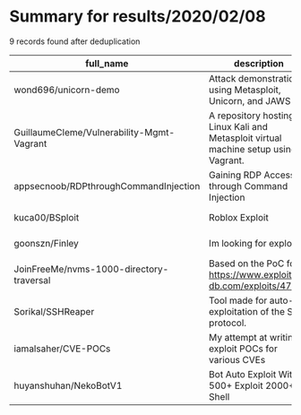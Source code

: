 
# Summary for results/2020/02/08
    
9 records found after deduplication

| full_name | description | html_url | matched_list | matched_count | pushed_at | size | stargazers_count | language | forks_count | vul_ids |
|-------------------------------------------|---------------------------------------------------------------------------------------|--------------------------------------------------------------|----------------------------------|-----------------|---------------------------|--------|--------------------|------------|---------------|-----------|
| wond696/unicorn-demo | Attack demonstration using Metasploit, Unicorn, and JAWS | https://github.com/wond696/unicorn-demo | ['metasploit module OR payload'] | 1 | 2020-02-08 22:22:45+00:00 | 91 | 0 | | 0 | [] |
| GuillaumeCleme/Vulnerability-Mgmt-Vagrant | A repository hosting a Linux Kali and Metasploit virtual machine setup using Vagrant. | https://github.com/GuillaumeCleme/Vulnerability-Mgmt-Vagrant | ['metasploit module OR payload'] | 1 | 2020-02-08 23:13:30+00:00 | 6 | 1 | Shell | 0 | [] |
| appsecnoob/RDPthroughCommandInjection | Gaining RDP Access through Command Injection | https://github.com/appsecnoob/RDPthroughCommandInjection | ['command injection'] | 1 | 2020-02-08 10:58:51+00:00 | 0 | 0 | nan | 0 | [] |
| kuca00/BSploit | Roblox Exploit | https://github.com/kuca00/BSploit | ['exploit'] | 1 | 2020-02-08 14:12:34+00:00 | 2831 | 0 | C# | 0 | [] |
| goonszn/Finley | Im looking for exploits | https://github.com/goonszn/Finley | ['exploit'] | 1 | 2020-02-08 16:02:01+00:00 | 0 | 0 | | 0 | [] |
| JoinFreeMe/nvms-1000-directory-traversal | Based on the PoC for https://www.exploit-db.com/exploits/47774 | https://github.com/JoinFreeMe/nvms-1000-directory-traversal | ['exploit'] | 1 | 2020-02-08 21:35:17+00:00 | 73 | 0 | Python | 0 | [] |
| Sorikal/SSHReaper | Tool made for auto-exploitation of the SSH protocol. | https://github.com/Sorikal/SSHReaper | ['exploit'] | 1 | 2020-02-08 18:29:09+00:00 | 1 | 0 | Python | 0 | [] |
| iamalsaher/CVE-POCs | My attempt at writing exploit POCs for various CVEs | https://github.com/iamalsaher/CVE-POCs | ['cve poc', 'exploit'] | 2 | 2020-02-08 20:56:42+00:00 | 1 | 17 | Python | 2 | [] |
| huyanshuhan/NekoBotV1 | Bot Auto Exploit With 500+ Exploit 2000+ Shell | https://github.com/huyanshuhan/NekoBotV1 | ['exploit'] | 1 | 2020-02-08 09:51:41+00:00 | 705 | 0 | | 0 | [] |
